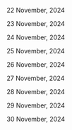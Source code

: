 22 November, 2024

23 November, 2024

24 November, 2024

25 November, 2024

26 November, 2024

27 November, 2024

28 November, 2024

29 November, 2024

30 November, 2024
